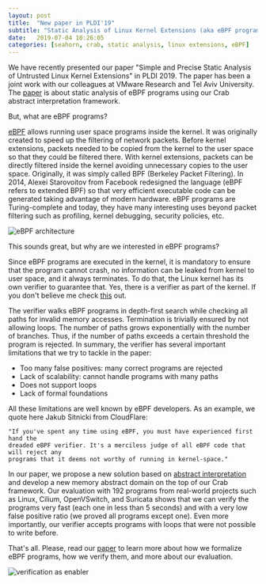 ```yaml
---
layout: post
title:  "New paper in PLDI'19"
subtitle: "Static Analysis of Linux Kernel Extensions (aka eBPF programs)"
date:   2019-07-04 10:26:05
categories: [seahorn, crab, static analysis, linux extensions, eBPF]
---
```


We have recently presented our paper "Simple and Precise Static
Analysis of Untrusted Linux Kernel Extensions" in PLDI 2019. The paper
has been a joint work with our colleagues at VMware Research and Tel
Aviv University. The
[paper](https://jorgenavas.github.io/papers/ebpf-pldi19.pdf) is about
static analysis of eBPF programs using our Crab abstract
interpretation framework.

But, what are eBPF programs?

[eBPF](https://lwn.net/Articles/740157/) allows running user space
programs inside the kernel. It was originally created to speed up
the filtering of network packets. Before kernel extensions, packets
needed to be copied from the kernel to the user space so that they
could be filtered there. With kernel extensions, packets can be
directly filtered inside the kernel avoiding unnecessary copies to the
user space. Originally, it was simply called BPF (Berkeley Packet
Filtering). In 2014, Alexei Starovoitov from Facebook redesigned the
language (eBPF refers to extended BPF) so that very efficient
executable code can be generated taking advantage of modern
hardware. eBPF programs are Turing-complete and today, they have many
interesting uses beyond packet filtering such as profiling, kernel
debugging, security policies, etc.

![eBPF architecture](http://seahorn.github.io/images/ebpf-arch.jpg)

This sounds great, but why are we interested in eBPF programs?

Since eBPF programs are executed in the kernel, it is mandatory to
ensure that the program cannot crash, no information can be leaked
from kernel to user space, and it always terminates. To do that, the
Linux kernel has its own verifier to guarantee that. Yes, there is a
verifier as part of the kernel. If you don't believe me
check
[this](https://elixir.bootlin.com/linux/latest/source/kernel/bpf/verifier.c) out.

The verifier walks eBPF programs in depth-first search while checking
all paths for invalid memory accesses. Termination is trivially
ensured by not allowing loops. The number of paths grows exponentially
with the number of branches. Thus, if the number of paths exceeds a
certain threshold the program is rejected. In summary, the verifier
has several important limitations that we try to tackle in the paper:

- Too many false positives: many correct programs are rejected
- Lack of scalability: cannot handle programs with many paths
- Does not support loops
- Lack of formal foundations

All these limitations are well known by eBPF developers. As an
example, we quote here Jakub Sitnicki from CloudFlare:

```
"If you've spent any time using eBPF, you must have experienced first hand the
dreaded eBPF verifier. It's a merciless judge of all eBPF code that will reject any
programs that it deems not worthy of running in kernel-space."
```

In our paper, we propose a new solution based
on
[abstract interpretation](https://en.wikipedia.org/wiki/Abstract_interpretation) and
develop a new memory abstract domain on the top of our Crab
framework. Our evaluation with 192 programs from real-world projects
such as Linux, Cilium, OpenVSwitch, and Suricata shows that we can
verify the programs very fast (each one in less than 5 seconds) and
with a very low false positive ratio (we proved all programs except
one). Even more importantly, our verifier accepts programs with loops
that were not possible to write before.

That's all. Please, read
our [paper](https://jorgenavas.github.io/papers/ebpf-pldi19.pdf) to
learn more about how we formalize eBPF programs, how we verify them,
and more about our evaluation.

![verification as enabler](http://seahorn.github.io/images/ebpf.jpg)



